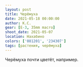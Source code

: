 ```yaml
---
layout: post
title: Черёмуха
date: 2021-05-18 00:00:00
author: К.С.
gear: [E-3, 35mm macro]
shoot_date: 2021-05-07
location: Нахабино
colors: ['081201', '234307']
tags: [растения, черёмуха]
---
```

Черёмуха почти цветёт, например.
